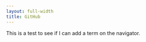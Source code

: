 ```yaml
---
layout: full-width
title: GitHub
---
```


This is a test to see if I can add a term on the navigator.